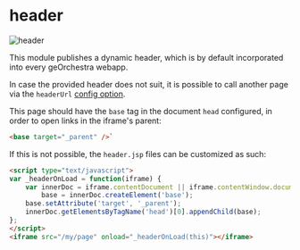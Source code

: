# header

![header](https://github.com/georchestra/georchestra/workflows/header/badge.svg)

This module publishes a dynamic header, which is by default incorporated into every geOrchestra webapp.

In case the provided header does not suit, it is possible to call another page via the `headerUrl` [config option](https://github.com/georchestra/datadir/blob/19.04/default.properties#L36-L39).

This page should have the `base` tag in the document `head` configured, in order to open links in the iframe's parent:
```html
<base target="_parent" />`
```

If this is not possible, the `header.jsp` files can be customized as such:
```html
<script type="text/javascript">
var _headerOnLoad = function(iframe) {
    var innerDoc = iframe.contentDocument || iframe.contentWindow.document,
        base = innerDoc.createElement('base');
    base.setAttribute('target', '_parent');
    innerDoc.getElementsByTagName('head')[0].appendChild(base);
};
</script>
<iframe src="/my/page" onload="_headerOnLoad(this)"></iframe>
```
